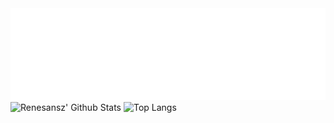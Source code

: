 <img src="header.svg" alt="banner" width="846" />
<div class="d-flex">
  <img class="flex-1" src="https://github-readme-stats.renesansz.vercel.app/api?username=renesansz&bg_color=30,e96443,904e95&title_color=ffd95b&text_color=fff&count_private=true&include_all_commits=true&show_icons=true" alt="Renesansz' Github Stats" width="460" />
  <img class="flex-1" src="https://github-readme-stats.renesansz.vercel.app/api/top-langs/?username=renesansz&layout=compact&bg_color=30,e96443,904e95&title_color=ffd95b&text_color=fff&count_private=true&include_all_commits=true" alt="Top Langs" height="181.5" />
</div>
